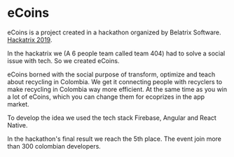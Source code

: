 # eCoins  

eCoins is a project created in a hackathon organized by Belatrix Software. [Hackatrix 2019](https://cdn2.hubspot.net/hubfs/5078049/Hackatrix/Bases_y_condiciones_Hackatrix_Bogota_2019.pdf).  

In the hackatrix we (A 6 people team called team 404) had to solve a social issue with tech. So we created eCoins.  

eCoins borned with the social purpose of transform, optimize and teach about recycling in Colombia. We get it connecting people with recyclers to make recycling in Colombia way more efficient. At the same time as you win a lot of eCoins, which you can change them for ecoprizes in the app market.  

To develop the idea we used the tech stack Firebase, Angular and React Native.  

In the hackathon's final result we reach the 5th place. The event join more than 300 colombian developers.  
